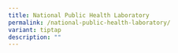 ```yaml
---
title: National Public Health Laboratory
permalink: /national-public-health-laboratory/
variant: tiptap
description: ""
---
```

